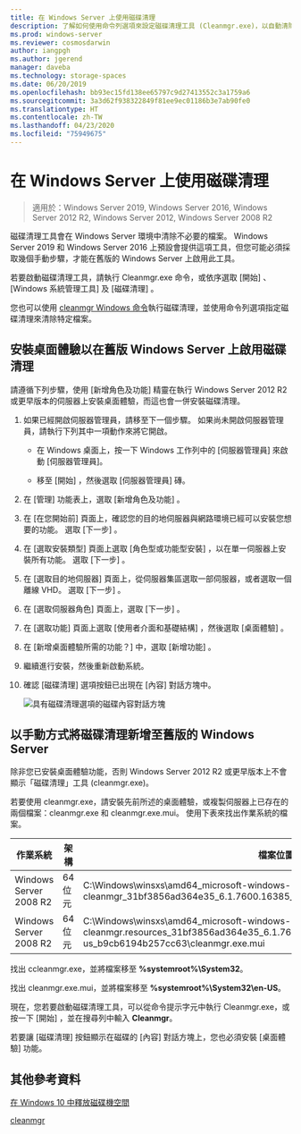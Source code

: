 ```yaml
---
title: 在 Windows Server 上使用磁碟清理
description: 了解如何使用命令列選項來設定磁碟清理工具 (Cleanmgr.exe)，以自動清除特定檔案。
ms.prod: windows-server
ms.reviewer: cosmosdarwin
author: iangpgh
ms.author: jgerend
manager: daveba
ms.technology: storage-spaces
ms.date: 06/20/2019
ms.openlocfilehash: bb93ec15fd138ee65797c9d27413552c3a1759a6
ms.sourcegitcommit: 3a3d62f938322849f81ee9ec01186b3e7ab90fe0
ms.translationtype: HT
ms.contentlocale: zh-TW
ms.lasthandoff: 04/23/2020
ms.locfileid: "75949675"
---
```

# <a name="using-disk-cleanup-on-windows-server"></a>在 Windows Server 上使用磁碟清理

> 適用於：Windows Server 2019, Windows Server 2016, Windows Server 2012 R2, Windows Server 2012, Windows Server 2008 R2

磁碟清理工具會在 Windows Server 環境中清除不必要的檔案。 Windows Server 2019 和 Windows Server 2016 上預設會提供這項工具，但您可能必須採取幾個手動步驟，才能在舊版的 Windows Server 上啟用此工具。

若要啟動磁碟清理工具，請執行 Cleanmgr.exe 命令，或依序選取 [開始]  、[Windows 系統管理工具]  及 [磁碟清理]  。

您也可以使用 [cleanmgr Windows 命令](../../administration/windows-commands/cleanmgr.md)執行磁碟清理，並使用命令列選項指定磁碟清理來清除特定檔案。

## <a name="enable-disk-cleanup-on-an-earlier-version-of-windows-server-by-installing-the-desktop-experience"></a>安裝桌面體驗以在舊版 Windows Server 上啟用磁碟清理

請遵循下列步驟，使用 [新增角色及功能] 精靈在執行 Windows Server 2012 R2 或更早版本的伺服器上安裝桌面體驗，而這也會一併安裝磁碟清理。

1. 如果已經開啟伺服器管理員，請移至下一個步驟。 如果尚未開啟伺服器管理員，請執行下列其中一項動作來將它開啟。

   - 在 Windows 桌面上，按一下 Windows 工作列中的 [伺服器管理員]  來啟動 [伺服器管理員]。

   - 移至 [開始]  ，然後選取 [伺服器管理員] 磚。

1. 在 [管理]  功能表上，選取 [新增角色及功能]  。

1. 在 [在您開始前]  頁面上，確認您的目的地伺服器與網路環境已經可以安裝您想要的功能。 選取 [下一步]  。

1. 在 [選取安裝類型]  頁面上選取 [角色型或功能型安裝]  ，以在單一伺服器上安裝所有功能。 選取 [下一步]  。

1. 在 [選取目的地伺服器]  頁面上，從伺服器集區選取一部伺服器，或者選取一個離線 VHD。 選取 [下一步]  。

1. 在 [選取伺服器角色]  頁面上，選取 [下一步]  。

1. 在 [選取功能]  頁面上選取 [使用者介面和基礎結構]  ，然後選取 [桌面體驗]  。

1. 在 [新增桌面體驗所需的功能？]  中，選取 [新增功能]  。

1. 繼續進行安裝，然後重新啟動系統。

1. 確認 [磁碟清理]  選項按鈕已出現在 [內容] 對話方塊中。

   ![具有磁碟清理選項的磁碟內容對話方塊](media/diskpropswcleanup.png)

## <a name="manually-add-disk-cleanup-to-an-earlier-version-of-windows-server"></a>以手動方式將磁碟清理新增至舊版的 Windows Server

除非您已安裝桌面體驗功能，否則 Windows Server 2012 R2 或更早版本上不會顯示「磁碟清理」工具 (cleanmgr.exe)。

若要使用 cleanmgr.exe，請安裝先前所述的桌面體驗，或複製伺服器上已存在的兩個檔案：cleanmgr.exe 和 cleanmgr.exe.mui。 使用下表來找出作業系統的檔案。

| 作業系統  | 架構  | 檔案位置  |
| ----------------- | -------------- | --------------- |
| Windows Server 2008 R2 | 64 位元 | C:\Windows\winsxs\amd64_microsoft-windows-cleanmgr_31bf3856ad364e35_6.1.7600.16385_none_c9392808773cd7da\cleanmgr.exe 
| Windows Server 2008 R2 | 64 位元 | C:\Windows\winsxs\amd64_microsoft-windows-cleanmgr.resources_31bf3856ad364e35_6.1.7600.16385_en-us_b9cb6194b257cc63\cleanmgr.exe.mui |

找出 ccleanmgr.exe，並將檔案移至 **%systemroot%\System32**。

找出 cleanmgr.exe.mui，並將檔案移至 **%systemroot%\System32\en-US**。

現在，您若要啟動磁碟清理工具，可以從命令提示字元中執行 Cleanmgr.exe，或按一下 [開始]  ，並在搜尋列中輸入 **Cleanmgr**。

若要讓 [磁碟清理] 按鈕顯示在磁碟的 [內容] 對話方塊上，您也必須安裝 [桌面體驗] 功能。

## <a name="additional-references"></a>其他參考資料

[在 Windows 10 中釋放磁碟機空間](https://support.microsoft.com/help/12425/windows-10-free-up-drive-space)

[cleanmgr](../../administration/windows-commands/cleanmgr.md)
